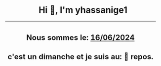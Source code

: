 <h1 align='center'>Hi 👋, I'm yhassanige1</h1>
<div align='center'>

|<h2 align='center'>Nous sommes le: <u>16/06/2024</u></h2><h2 align='center'>c'est un dimanche et je suis au: 🌴 repos.</h2>|
|---
</div>